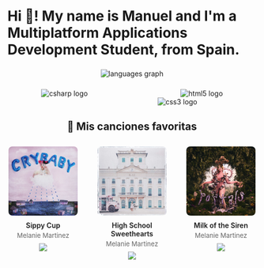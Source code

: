 <h1 align="left">Hi 👋! My name is Manuel and I'm a Multiplatform Applications Development Student, from Spain.</h1>

###

<div align="center">
  <img src="https://github-readme-stats.vercel.app/api/top-langs?username=Mrollun-29&locale=es&hide_title=false&layout=compact&card_width=320&langs_count=5&theme=dark&hide_border=true" height="150" alt="languages graph"  />
</div>

###

<div align="center">
  <img src="https://cdn.jsdelivr.net/gh/devicons/devicon/icons/csharp/csharp-original.svg" height="80" alt="csharp logo"  />
  <img width="180" />
  <img src="https://cdn.jsdelivr.net/gh/devicons/devicon/icons/html5/html5-original.svg" height="80" alt="html5 logo"  />
  <img width="180" />
  <img src="https://cdn.jsdelivr.net/gh/devicons/devicon/icons/css3/css3-original.svg" height="80" alt="css3 logo"  />
</div>

<div align="center">

## 🎵 Mis canciones favoritas

<div style="display: inline-flex; justify-content: center; gap: 20px; flex-wrap: nowrap; width: 100%; overflow-x: auto; padding: 10px 0;">

<!-- Canción 1 -->
<div style="min-width: 160px; text-align: center;">
  <img src="crybaby album.jpg" width="140" style="border-radius:8px">
  <div style="margin: 8px 0 4px; font-weight: 600;">Sippy Cup</div>
  <div style="color: #666; font-size: 13px; margin-bottom: 8px;">Melanie Martinez</div>
  <a href="https://open.spotify.com/track/2e4jB31WcGsxKL1ByqdZCq">
    <img src="https://img.shields.io/badge/ESCUCHAR-1DB954?style=flat&logo=spotify" width="120">
  </a>
</div>

<!-- Canción 2 -->
<div style="min-width: 160px; text-align: center;">
  <img src="k12.jpg" width="140" style="border-radius:8px">
  <div style="margin: 8px 0 4px; font-weight: 600;">High School Sweethearts</div>
  <div style="color: #666; font-size: 13px; margin-bottom: 8px;">Melanie Martinez</div>
  <a href="https://open.spotify.com/track/7FwWRSAlhfyhbvybdfDUCe">
    <img src="https://img.shields.io/badge/ESCUCHAR-1DB954?style=flat&logo=spotify" width="120">
  </a>
</div>

<!-- Canción 3 -->
<div style="min-width: 160px; text-align: center;">
  <img src="portals.jpg" width="140" style="border-radius:8px">
  <div style="margin: 8px 0 4px; font-weight: 600;">Milk of the Siren</div>
  <div style="color: #666; font-size: 13px; margin-bottom: 8px;">Melanie Martinez</div>
  <a href="https://open.spotify.com/track/1AUyzuh7CIr1yDYPTOgQQL">
    <img src="https://img.shields.io/badge/ESCUCHAR-1DB954?style=flat&logo=spotify" width="120">
  </a>
</div>

</div>
</div>
